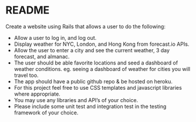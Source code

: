 # README

Create a website using Rails that allows a user to do the following:
* Allow a user to log in, and log out.
* Display weather for NYC, London, and Hong Kong from forecast.io APIs.
* Allow the user to enter a city and see the current weather, 3 day forecast, and almanac.
* The user should be able favorite locations and seed a dashboard of weather conditions.  eg. seeing a  dashboard of weather for cities you will travel too.
* The app should have a public github repo & be hosted on heroku.
* For this project feel free to use CSS templates and javascript libraries where appropriate.
* You may use any libraries and API’s of your choice.
* Please include some unit test and integration test in the testing framework of your choice.
